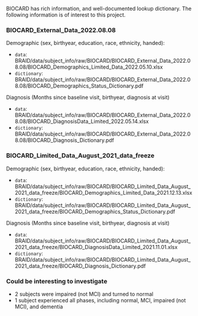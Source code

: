BIOCARD has rich information, and well-documented lookup dictionary. The following information is of interest to this project.

### BIOCARD_External_Data_2022.08.08
Demographic (sex, birthyear, education, race, ethnicity, handed):
- `data`: BRAID/data/subject_info/raw/BIOCARD/BIOCARD_External_Data_2022.08.08/BIOCARD_Demographics_Limited_Data_2022.05.10.xlsx
- `dictionary`: BRAID/data/subject_info/raw/BIOCARD/BIOCARD_External_Data_2022.08.08/BIOCARD_Demographics_Status_Dictionary.pdf

Diagnosis (Months since baseline visit, birthyear, diagnosis at visit)
- `data`: BRAID/data/subject_info/raw/BIOCARD/BIOCARD_External_Data_2022.08.08/BIOCARD_DiagnosisData_Limited_2022.05.14.xlsx
- `dictionary`: BRAID/data/subject_info/raw/BIOCARD/BIOCARD_External_Data_2022.08.08/BIOCARD_Diagnosis_Dictionary.pdf

### BIOCARD_Limited_Data_August_2021_data_freeze
Demographic (sex, birthyear, education, race, ethnicity, handed):
- `data`: BRAID/data/subject_info/raw/BIOCARD/BIOCARD_Limited_Data_August_2021_data_freeze/BIOCARD_Demographics_Limited_Data_2021.12.13.xlsx
- `dictionary`: BRAID/data/subject_info/raw/BIOCARD/BIOCARD_Limited_Data_August_2021_data_freeze/BIOCARD_Demographics_Status_Dictionary.pdf

Diagnosis (Months since baseline visit, birthyear, diagnosis at visit)
- `data`: BRAID/data/subject_info/raw/BIOCARD/BIOCARD_Limited_Data_August_2021_data_freeze/BIOCARD_DiagnosisData_Limited_2021.11.01.xlsx
- `dictionary`: BRAID/data/subject_info/raw/BIOCARD/BIOCARD_Limited_Data_August_2021_data_freeze/BIOCARD_Diagnosis_Dictionary.pdf


### Could be interesting to investigate
- 2 subjects were impaired (not MCI) and turned to normal
- 1 subject experienced all phases, including normal, MCI, impaired (not MCI), and dementia